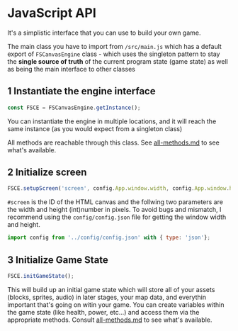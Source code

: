 # JavaScript API

It's a simplistic interface that you can use to build your own game. 

The main class you have to import from `/src/main.js` which has a default export of `FSCanvasEngine` class - which uses the singleton pattern to stay the **single source of truth** of the current program state (game state) as well as being the main interface to other classes

## 1 Instantiate the engine interface

```Javascript
const FSCE = FSCanvasEngine.getInstance();
```

You can instantiate the engine in multiple locations, and it will reach the same instance (as you would expect from a singleton class)

All methods are reachable through this class. See [all-methods.md](./all-methods.md) to see what's available.

## 2 Initialize screen
```Javascript
FSCE.setupScreen('screen', config.App.window.width, config.App.window.height);
```

`#screen` is the ID of the HTML canvas and the follwing two parameters are the width and height (int)number in pixels. To avoid bugs and mismatch, I recommend using the `config/config.json` file for  getting the window width and height.

```Javascript
import config from '../config/config.json' with { type: 'json'};
```

## 3 Initialize Game State

```Javascript
FSCE.initGameState();
```

This will build up an initial game state which will store all of your assets (blocks, sprites, audio) in later stages, your map data, and everythin important that's going on witin your game. You can create variables within the game state (like health, power, etc...) and access them via the appropriate methods. Consult [all-methods.md](./all-methods.md) to see what's available.